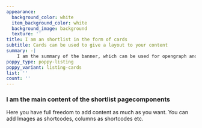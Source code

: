```yaml
---
appearance:
  background_color: white
  item_background_color: white
  background_image: background
  texture: ''
title: I am an shortlist in the form of cards
subtitle: Cards can be used to give a layout to your content
summary: -|
    I am the summary of the banner, which can be used for opengraph and SEO descriptions
poppy_type: poppy-listing
poppy_variant: listing-cards
list: ''
count: ''
---
```

### I am the main content of the shortlist pagecomponents

Here you have full freedom to add content as much as you want.
You can add  Images as shortcodes, columns as shortcodes etc.
